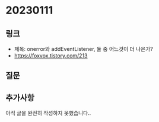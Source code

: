 # 20230111

## 링크
- 제목: onerror와 addEventListener, 둘 중 어느것이 더 나은가?
- https://foxvox.tistory.com/213

## 질문


## 추가사항
아직 글을 완전히 작성하지 못했습니다..
